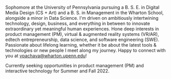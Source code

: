 Sophomore at the University of Pennsylvania pursuing a B. S. E. in Digital Media Design (CS + Art) and a B. S. in Management in the Wharton School, alongside a minor in Data Science. 
I'm driven on ambitiously intertwining technology, design, business, and everything in between to innovate extraordinary yet meaningful human experiences. 
Hone deep interests in product management (PM), virtual & augmented reality systems (VR/AR), edtech entrepreneurship, data science, and software engineering (SWE). 
Passionate about lifelong learning, whether it be about the latest tools & technologies or new people I meet along my journey. 
Happy to connect with you at vpachava@wharton.upenn.edu!

Currently seeking opportunities in product management (PM) and interactive technology for Summer and Fall 2022.
